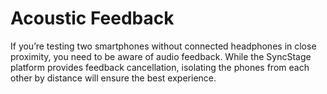 # Acoustic Feedback

If you’re testing two smartphones without connected headphones in close proximity, you need to be aware of audio feedback. While the SyncStage platform provides feedback cancellation, isolating the phones from each other by distance will ensure the best experience.
